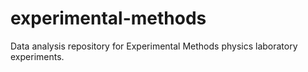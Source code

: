 # experimental-methods
Data analysis repository for Experimental Methods physics laboratory experiments.
